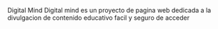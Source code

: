 Digital Mind
Digital mind es un proyecto de pagina web dedicada a la divulgacion de contenido educativo facil y seguro de acceder
